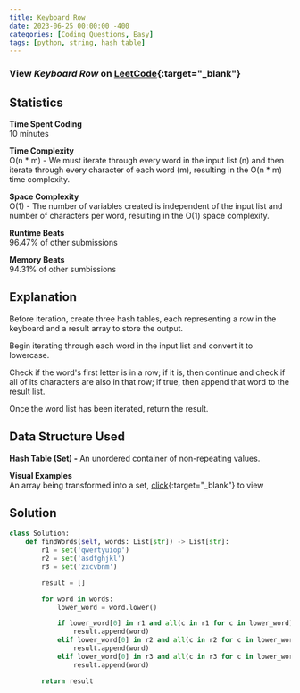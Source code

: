 ```yaml
---
title: Keyboard Row
date: 2023-06-25 00:00:00 -400
categories: [Coding Questions, Easy]
tags: [python, string, hash table]
---
```


### View *Keyboard Row* on [LeetCode](https://leetcode.com/problems/keyboard-row/description/){:target="_blank"}  

## Statistics  

**Time Spent Coding**  
10 minutes

**Time Complexity**  
O(n * m) - We must iterate through every word in the input list (n) and then iterate through every character of each word (m), resulting in the O(n * m) time complexity.

**Space Complexity**  
O(1) - The number of variables created is independent of the input list and number of characters per word, resulting in the O(1) space complexity.

**Runtime Beats**  
96.47% of other submissions  

**Memory Beats**  
94.31% of other sumbissions  

## Explanation  
Before iteration, create three hash tables, each representing a row in the keyboard and a result array to store the output.

Begin iterating through each word in the input list and convert it to lowercase.

Check if the word's first letter is in a row; if it is, then continue and check if all of its characters are also in that row; if true, then append that word to the result list.

Once the word list has been iterated, return the result.

## Data Structure Used

**Hash Table (Set) -** An unordered container of non-repeating values.  

**Visual Examples**  
An array being transformed into a set, [click](https://drive.google.com/file/d/1LRyxh8Lfi00T58I4HRA6jOKPuO87s40F/view?usp=sharing){:target="_blank"} to view  


## Solution  

```python
class Solution:
    def findWords(self, words: List[str]) -> List[str]:
        r1 = set('qwertyuiop')
        r2 = set('asdfghjkl')
        r3 = set('zxcvbnm')

        result = []

        for word in words:
            lower_word = word.lower()

            if lower_word[0] in r1 and all(c in r1 for c in lower_word):
                result.append(word)
            elif lower_word[0] in r2 and all(c in r2 for c in lower_word):
                result.append(word)
            elif lower_word[0] in r3 and all(c in r3 for c in lower_word):
                result.append(word)

        return result
```